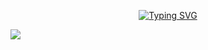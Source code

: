 <div align="center">
  
  <!-- dynamic typing effect -->
<a href="https://git.io/typing-svg"><img src="https://readme-typing-svg.demolab.com?font=Fira+Code&duration=2000&pause=10&color=F7C0F5&center=%E9%94%99%E8%AF%AF%E7%9A%84&vCenter=%E9%94%99%E8%AF%AF%E7%9A%84&multiline=true&repeat=%E7%9C%9F%E7%9A%84&width=435&lines=console.log(Hello%2C+World!+);This+is+Haixin." alt="Typing SVG" /></a>
  
  </div align="center">

  <!-- knock code pictures -->
  <img src="https://cdn.jsdelivr.net/gh/sun0225SUN/sun0225SUN/assets/images/coding.gif" /><br>
